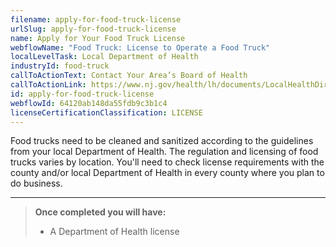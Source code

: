 ```yaml
---
filename: apply-for-food-truck-license
urlSlug: apply-for-food-truck-license
name: Apply for Your Food Truck License
webflowName: "Food Truck: License to Operate a Food Truck"
localLevelTask: Local Department of Health
industryId: food-truck
callToActionText: Contact Your Area’s Board of Health
callToActionLink: https://www.nj.gov/health/lh/documents/LocalHealthDirectory.pdf
id: apply-for-food-truck-license
webflowId: 64120ab148da55fdb9c3b1c4
licenseCertificationClassification: LICENSE
---
```


Food trucks need to be cleaned and sanitized according to the guidelines from your local Department of Health. The regulation and licensing of food trucks varies by location. You'll need to check license requirements with the county and/or local Department of Health in every county where you plan to do business.

---

> **Once completed you will have:**
>
> - A Department of Health license
